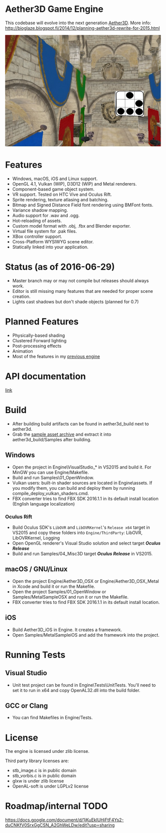 # Aether3D Game Engine
This codebase will evolve into the next generation [Aether3D](http://twiren.kapsi.fi/aether3d.html). More info: http://bioglaze.blogspot.fi/2014/12/planning-aether3d-rewrite-for-2015.html

![Screenshot](/Engine/Assets/sample.jpg)

# Features

  - Windows, macOS, iOS and Linux support.
  - OpenGL 4.1, Vulkan (WIP), D3D12 (WIP) and Metal renderers.
  - Component-based game object system.
  - VR support. Tested on HTC Vive and Oculus Rift.
  - Sprite rendering, texture atlasing and batching.
  - Bitmap and Signed Distance Field font rendering using BMFont fonts.
  - Variance shadow mapping.
  - Audio support for .wav and .ogg.
  - Hot-reloading of assets.
  - Custom model format with .obj, .fbx and Blender exporter.
  - Virtual file system for .pak files.
  - XBox controller support.
  - Cross-Platform WYSIWYG scene editor.
  - Statically linked into your application.

# Status (as of 2016-06-29)

  - Master branch may or may not compile but releases should always work.
  - Editor is still missing many features that are needed for proper scene creation.
  - Lights cast shadows but don't shade objects (planned for 0.7)

# Planned Features

  - Physically-based shading
  - Clustered Forward lighting
  - Post-processing effects
  - Animation
  - Most of the features in my [previous engine](http://twiren.kapsi.fi/aether3d.html)

# API documentation

[link](http://twiren.kapsi.fi/doc_v0.6/html/)

# Build

  - After building build artifacts can be found in aether3d_build next to aether3d.
  - Grab the [sample asset archive](http://twiren.kapsi.fi/files/aether3d_sample_v0.6.zip) and extract it into aether3d_build/Samples after building.

## Windows

  - Open the project in Engine\VisualStudio_* in VS2015 and build it. For MinGW you can use Engine/Makefile.
  - Build and run Samples\01_OpenWindow.
  - Vulkan users: built-in shader sources are located in Engine\assets. If you modify them, you can build and deploy them by running compile_deploy_vulkan_shaders.cmd. 
  - FBX converter tries to find FBX SDK 2016.1.1 in its default install location (English language localization)
  
### Oculus Rift
  - Build Oculus SDK's `LibOVR` and `LibOVRKernel`'s `Release x64` target in VS2015 and copy these folders into `Engine/ThirdParty`: LibOVR, LibOVRKernel, Logging
  - Open OpenGL renderer's Visual Studio solution and select target ***Oculus Release***
  - Build and run Samples/04_Misc3D target ***Oculus Release*** in VS2015.

## macOS / GNU/Linux

  - Open the project Engine/Aether3D_OSX or Engine/Aether3D_OSX_Metal in Xcode and build it or run the Makefile.
  - Open the project Samples/01_OpenWindow or Samples/MetalSampleOSX and run it or run the Makefile.
  - FBX converter tries to find FBX SDK 2016.1.1 in its default install location.

## iOS
  - Build Aether3D_iOS in Engine. It creates a framework.
  - Open Samples/MetalSampleiOS and add the framework into the project.

# Running Tests

## Visual Studio

  - Unit test project can be found in Engine\Tests\UnitTests. You'll need to set it to run in x64 and copy OpenAL32.dll into the build folder.

## GCC or Clang

  - You can find Makefiles in Engine/Tests.

# License

The engine is licensed under zlib license.

Third party library licenses are:

  - stb_image.c is in public domain
  - stb_vorbis.c is in public domain
  - glxw is under zlib license
  - OpenAL-soft is under LGPLv2 license

# Roadmap/internal TODO

https://docs.google.com/document/d/1jKuEkIUHiFtF4Ys2-duCNKfV0SrxGgCSN_A2GhWeLDw/edit?usp=sharing
